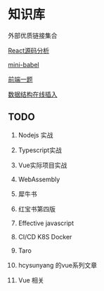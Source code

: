 # 知识库

外部优质链接集合

[React源码分析](https://react.iamkasong.com/)

[mini-babel](https://github.com/jamiebuilds/the-super-tiny-compiler)

[前端一题](https://github.com/Advanced-Frontend/Daily-Interview-Question)

[数据结构在线插入](https://www.cs.usfca.edu/~galles/visualization/Algorithms.html)

## TODO

1. Nodejs 实战
2. Typescript实战
3. Vue实际项目实战
4. WebAssembly
5. 犀牛书
6. 红宝书第四版
7. Effective javascript
8. CI/CD K8S Docker
9. Taro

10. hcysunyang 的vue系列文章
11. Vue 相关